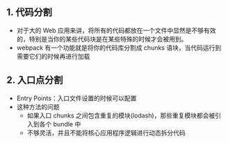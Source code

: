 ## 1. 代码分割

- 对于大的 Web 应用来讲，将所有的代码都放在一个文件中显然是不够有效的，特别是当你的某些代码块是在某些特殊的时候才会被用到。
- webpack 有一个功能就是将你的代码库分割成 chunks 语块，当代码运行到需要它们的时候再进行加载

## 2. 入口点分割

- Entry Points：入口文件设置的时候可以配置
- 这种方法的问题
  - 如果入口 chunks 之间包含重复的模块(lodash)，那些重复模块都会被引入到各个 bundle 中
  - 不够灵活，并且不能将核心应用程序逻辑进行动态拆分代码
